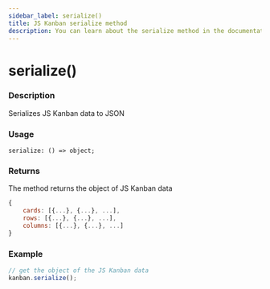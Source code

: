 ```yaml
---
sidebar_label: serialize()
title: JS Kanban serialize method
description: You can learn about the serialize method in the documentation of the JavaScript Kanban library. Browse developer guides and API reference, try out code examples and live demos.
---
```


# serialize()

### Description

Serializes JS Kanban data to JSON

### Usage

`serialize: () => object;`

### Returns

The method returns the object of JS Kanban data  

```jsx
{
	cards: [{...}, {...}, ...],
	rows: [{...}, {...}, ...],
	columns: [{...}, {...}, ...]
}
```

### Example

```jsx
// get the object of the JS Kanban data
kanban.serialize();
```

